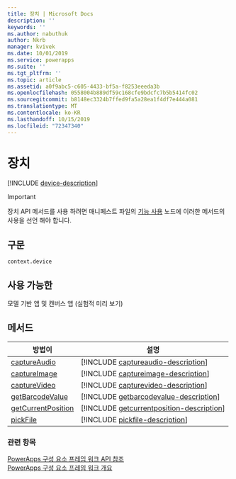 ```yaml
---
title: 장치 | Microsoft Docs
description: ''
keywords: ''
ms.author: nabuthuk
author: Nkrb
manager: kvivek
ms.date: 10/01/2019
ms.service: powerapps
ms.suite: ''
ms.tgt_pltfrm: ''
ms.topic: article
ms.assetid: a0f9abc5-c605-4433-bf5a-f8253eeeda3b
ms.openlocfilehash: 0558004b889df59c168cfe9bdcfc7b5b5414fc02
ms.sourcegitcommit: b8148ec3324b7ffed9fa5a28ea1f4df7e444a081
ms.translationtype: MT
ms.contentlocale: ko-KR
ms.lasthandoff: 10/15/2019
ms.locfileid: "72347340"
---
```

# <a name="device"></a>장치

[!INCLUDE [device-description](includes/device-description.md)]

> [!IMPORTANT]
> 장치 API 메서드를 사용 하려면 매니페스트 파일의 [기능 사용](../manifest-schema-reference/feature-usage.md) 노드에 이러한 메서드의 사용을 선언 해야 합니다.

## <a name="syntax"></a>구문

`context.device`

## <a name="available-for"></a>사용 가능한 

모델 기반 앱 및 캔버스 앱 (실험적 미리 보기)

## <a name="methods"></a>메서드

|방법이 | 설명 |
| ------------- |-------------|
|[captureAudio](device/captureaudio.md)|[!INCLUDE [captureaudio-description](device/includes/captureaudio-description.md)]|
|[captureImage](device/captureimage.md)|[!INCLUDE [captureimage-description](device/includes/captureimage-description.md)]|
|[captureVideo](device/capturevideo.md)|[!INCLUDE [capturevideo-description](device/includes/capturevideo-description.md)]|
|[getBarcodeValue](device/getbarcodevalue.md)|[!INCLUDE [getbarcodevalue-description](device/includes/getbarcodevalue-description.md)]|
|[getCurrentPosition](device/getcurrentposition.md)|[!INCLUDE [getcurrentposition-description](device/includes/getcurrentposition-description.md)]|
|[pickFile](device/pickfile.md)|[!INCLUDE [pickfile-description](device/includes/pickfile-description.md)]|

### <a name="related-topics"></a>관련 항목

[PowerApps 구성 요소 프레임 워크 API 참조](../reference/index.md)<br/>
[PowerApps 구성 요소 프레임 워크 개요](../overview.md)